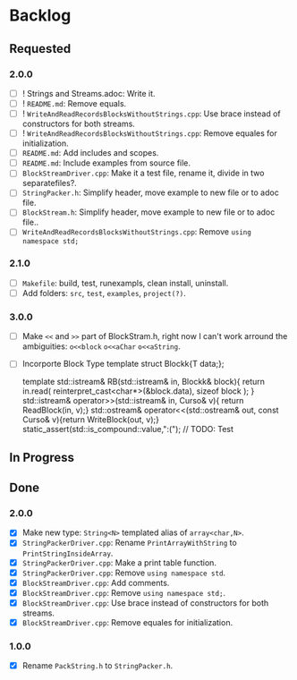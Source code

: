 # Backlog
## Requested
### 2.0.0
- [ ] ! Strings and Streams.adoc: Write it.
- [ ] ! `README.md`: Remove equals.
- [ ] ! `WriteAndReadRecordsBlocksWithoutStrings.cpp`: Use brace instead of constructors for both streams.
- [ ] ! `WriteAndReadRecordsBlocksWithoutStrings.cpp`: Remove equales for initialization.
- [ ] `README.md`: Add includes and scopes.
- [ ] `README.md`: Include examples from source file.
- [ ] `BlockStreamDriver.cpp`: Make it a test file, rename it, divide in two separatefiles?.
- [ ] `StringPacker.h`: Simplify header, move example to new file or to adoc file.
- [ ] `BlockStream.h`: Simplify header, move example to new file or to adoc file..
- [ ] `WriteAndReadRecordsBlocksWithoutStrings.cpp`: Remove `using namespace std;`
### 2.1.0
- [ ] `Makefile`: build, test, runexampls, clean install, uninstall.
- [ ] Add folders: `src`, `test`, `examples`, `project(?)`.
### 3.0.0
- [ ] Make `<<` and `>>` part of BlockStram.h, right now I can't work arround the ambiguities: `o<<block` `o<<aChar` `o<<aString`.
- [ ] Incorporte Block Type
	template<typename T>
	struct Blockk{T data;};

	template<typename T>
	std::istream& RB(std::istream& in, Blockk<T>& block){
		return in.read(
			reinterpret_cast<char*>(&block.data),
			sizeof block
		);
	}
	std::istream& operator>>(std::istream& in, Curso& v){ return ReadBlock(in, v);}
	std::ostream& operator<<(std::ostream& out, const Curso& v){return WriteBlock(out, v);}
	static_assert(std::is_compound<T>::value,":("); // TODO: Test

## In Progress

## Done
### 2.0.0
- [x] Make new type: `String<N>` templated alias of `array<char,N>`.
- [x] `StringPackerDriver.cpp`: Rename `PrintArrayWithString` to `PrintStringInsideArray`.
- [x] `StringPackerDriver.cpp`: Make a print table function.
- [x] `StringPackerDriver.cpp`: Remove `using namespace std`.
- [x] `BlockStreamDriver.cpp`: Add comments.
- [x] `BlockStreamDriver.cpp`: Remove `using namespace std;`.
- [x] `BlockStreamDriver.cpp`: Use brace instead of constructors for both streams.
- [x] `BlockStreamDriver.cpp`: Remove equales for initialization.
### 1.0.0
- [x] Rename `PackString.h` to `StringPacker.h`.
